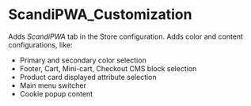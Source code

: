 # ScandiPWA_Customization

Adds *ScandiPWA* tab in the Store configuration. Adds color and content configurations, like:

- Primary and secondary color selection
- Footer, Cart, Mini-cart, Checkout CMS block selection
- Product card displayed attribute selection
- Main menu switcher
- Cookie popup content
